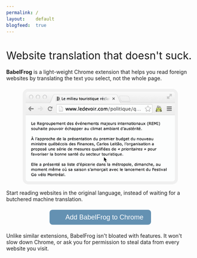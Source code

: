 ```yaml
---
permalink: /
layout:    default
blogfeed:  true
---
```


<style>
.babelfrog-demo {
  max-width: 400px;
  margin: 20px auto 10px;
  height: 240px;
  overflow: hidden;
  border: 8px solid #f0f0f0;
	border-radius: 15px;
}

.button-wrapper {
  width: 100%;
  margin: 30px 0;
  text-align: center;
}

.button, .button:hover {
  /*background-image: url('./img/icon19.png');*/
  background-image: url('http://upload.wikimedia.org/wikipedia/commons/8/87/Google_Chrome_icon_%282011%29.png');
  background-size: 19px;
  background-repeat: no-repeat;
  background-color: #6491b2;
  background-position: 10px center;
  padding: 10px 20px 10px 42px;
  border-radius: 8px;
  color: white;
  font-size: 18px;
  font-family: 'Lucida Grande', Helvetica, Arial, Sans-Serif;
  text-decoration: none;
}

h1 {
  font-weight: normal;
}

</style>


<script src="//ajax.googleapis.com/ajax/libs/jquery/1.11.1/jquery.min.js"></script>

<script type="text/javascript">
$(document).ready(function() {
  $('.cr-btn').click(function (e) {
    if(!$(this).hasClass('disabled')) {
      e.preventDefault();
      if(navigator.userAgent.toLowerCase().indexOf('chrome') > -1) {
        mixpanel.track("Start install");
        chrome.webstore.install("https://chrome.google.com/webstore/detail/jnhmkblbgggfgeebimebebnkhgnagnpj", function() {
          // success callback
          // $(".cr-btn").addClass("disabled").text('BabelFrog is already installed');

          var mixpanelTrack = new $.Deferred();
          var gaTrack = new $.Deferred();
          $.when(mixpanelTrack, gaTrack).done(function() {
            window.location.href = "/help?install=inline";
          });

          _gaq.push(['_trackEvent', 'Engagement', 'Install', 'Inline']);
          _gaq.push(function() {
            gaTrack.resolve();
          });

          mixpanel.track("Install successful", undefined, function() {
            mixpanelTrack.resolve();
          });
        });
      }
      else {
        alert("Sorry, your browser does not support installing the Chrome extension.");
      }
    }
  });
});
</script>

# Website translation that doesn't&nbsp;suck.

**BabelFrog** is a light-weight Chrome extension that helps you read foreign websites by translating the text you select, not the whole page.

<div class="babelfrog-demo"><img src="/img/babelfrog-demo-4.gif"/></div>

Start reading websites in the original language, instead of waiting for a butchered machine translation.

<div class="button-wrapper">
<a class="button cr-btn" href="https://chrome.google.com/webstore/detail/babelfrog/jnhmkblbgggfgeebimebebnkhgnagnpj">
Add BabelFrog to Chrome
</a>
</div>

Unlike similar extensions, BabelFrog isn't bloated with features. It won't slow down Chrome, or ask you for permission to steal data from every website you visit.

